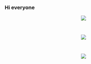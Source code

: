 ### Hi everyone


<p align="center">
  <a href="https://github.com/anuraghazra/github-readme-stats">
    <img align="center" src="https://github-readme-stats.vercel.app/api?username=victorbillaud&hide=issues&theme=onedark" />
  </a>
</p>

<br/>

<p align="center">
  <a href="http://github-readme-streak-stats.herokuapp.com?user=ballandilin&theme=tokyonight">
    <img align="center" src="http://github-readme-streak-stats.herokuapp.com?user=victorbillaud&theme=onedark" />
  </a>
</p>

<br/>

<p align="center">
  <a href="https://github.com/anuraghazra/github-readme-stats">
    <img align="center" src="https://github-readme-stats.vercel.app/api/top-langs/?username=victorbillaud&layout=compact&theme=onedark" />
  </a>
</p>
